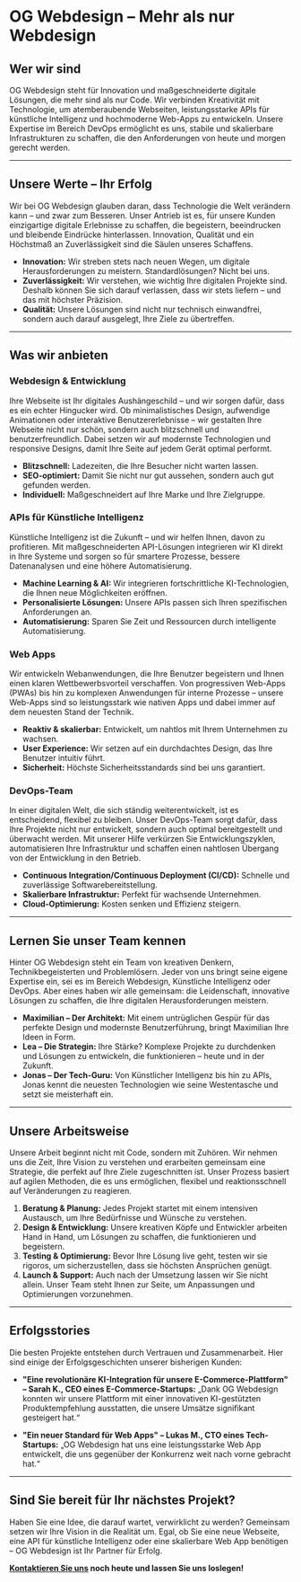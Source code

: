# OG Webdesign – Mehr als nur Webdesign

## Wer wir sind
OG Webdesign steht für Innovation und maßgeschneiderte digitale Lösungen, die mehr sind als nur Code. Wir verbinden Kreativität mit Technologie, um atemberaubende Webseiten, leistungsstarke APIs für künstliche Intelligenz und hochmoderne Web-Apps zu entwickeln. Unsere Expertise im Bereich DevOps ermöglicht es uns, stabile und skalierbare Infrastrukturen zu schaffen, die den Anforderungen von heute und morgen gerecht werden.

---

## Unsere Werte – Ihr Erfolg
Wir bei OG Webdesign glauben daran, dass Technologie die Welt verändern kann – und zwar zum Besseren. Unser Antrieb ist es, für unsere Kunden einzigartige digitale Erlebnisse zu schaffen, die begeistern, beeindrucken und bleibende Eindrücke hinterlassen. Innovation, Qualität und ein Höchstmaß an Zuverlässigkeit sind die Säulen unseres Schaffens.

- **Innovation:** Wir streben stets nach neuen Wegen, um digitale Herausforderungen zu meistern. Standardlösungen? Nicht bei uns.
- **Zuverlässigkeit:** Wir verstehen, wie wichtig Ihre digitalen Projekte sind. Deshalb können Sie sich darauf verlassen, dass wir stets liefern – und das mit höchster Präzision.
- **Qualität:** Unsere Lösungen sind nicht nur technisch einwandfrei, sondern auch darauf ausgelegt, Ihre Ziele zu übertreffen.

---

## Was wir anbieten

### **Webdesign & Entwicklung**
Ihre Webseite ist Ihr digitales Aushängeschild – und wir sorgen dafür, dass es ein echter Hingucker wird. Ob minimalistisches Design, aufwendige Animationen oder interaktive Benutzererlebnisse – wir gestalten Ihre Webseite nicht nur schön, sondern auch blitzschnell und benutzerfreundlich. Dabei setzen wir auf modernste Technologien und responsive Designs, damit Ihre Seite auf jedem Gerät optimal performt.

- **Blitzschnell:** Ladezeiten, die Ihre Besucher nicht warten lassen.
- **SEO-optimiert:** Damit Sie nicht nur gut aussehen, sondern auch gut gefunden werden.
- **Individuell:** Maßgeschneidert auf Ihre Marke und Ihre Zielgruppe.

### **APIs für Künstliche Intelligenz**
Künstliche Intelligenz ist die Zukunft – und wir helfen Ihnen, davon zu profitieren. Mit maßgeschneiderten API-Lösungen integrieren wir KI direkt in Ihre Systeme und sorgen so für smartere Prozesse, bessere Datenanalysen und eine höhere Automatisierung.

- **Machine Learning & AI:** Wir integrieren fortschrittliche KI-Technologien, die Ihnen neue Möglichkeiten eröffnen.
- **Personalisierte Lösungen:** Unsere APIs passen sich Ihren spezifischen Anforderungen an.
- **Automatisierung:** Sparen Sie Zeit und Ressourcen durch intelligente Automatisierung.

### **Web Apps**
Wir entwickeln Webanwendungen, die Ihre Benutzer begeistern und Ihnen einen klaren Wettbewerbsvorteil verschaffen. Von progressiven Web-Apps (PWAs) bis hin zu komplexen Anwendungen für interne Prozesse – unsere Web-Apps sind so leistungsstark wie nativen Apps und dabei immer auf dem neuesten Stand der Technik.

- **Reaktiv & skalierbar:** Entwickelt, um nahtlos mit Ihrem Unternehmen zu wachsen.
- **User Experience:** Wir setzen auf ein durchdachtes Design, das Ihre Benutzer intuitiv führt.
- **Sicherheit:** Höchste Sicherheitsstandards sind bei uns garantiert.

### **DevOps-Team**
In einer digitalen Welt, die sich ständig weiterentwickelt, ist es entscheidend, flexibel zu bleiben. Unser DevOps-Team sorgt dafür, dass Ihre Projekte nicht nur entwickelt, sondern auch optimal bereitgestellt und überwacht werden. Mit unserer Hilfe verkürzen Sie Entwicklungszyklen, automatisieren Ihre Infrastruktur und schaffen einen nahtlosen Übergang von der Entwicklung in den Betrieb.

- **Continuous Integration/Continuous Deployment (CI/CD):** Schnelle und zuverlässige Softwarebereitstellung.
- **Skalierbare Infrastruktur:** Perfekt für wachsende Unternehmen.
- **Cloud-Optimierung:** Kosten senken und Effizienz steigern.

---

## Lernen Sie unser Team kennen
Hinter OG Webdesign steht ein Team von kreativen Denkern, Technikbegeisterten und Problemlösern. Jeder von uns bringt seine eigene Expertise ein, sei es im Bereich Webdesign, Künstliche Intelligenz oder DevOps. Aber eines haben wir alle gemeinsam: die Leidenschaft, innovative Lösungen zu schaffen, die Ihre digitalen Herausforderungen meistern.

- **Maximilian – Der Architekt:** Mit einem untrüglichen Gespür für das perfekte Design und modernste Benutzerführung, bringt Maximilian Ihre Ideen in Form.
- **Lea – Die Strategin:** Ihre Stärke? Komplexe Projekte zu durchdenken und Lösungen zu entwickeln, die funktionieren – heute und in der Zukunft.
- **Jonas – Der Tech-Guru:** Von Künstlicher Intelligenz bis hin zu APIs, Jonas kennt die neuesten Technologien wie seine Westentasche und setzt sie meisterhaft ein.
  
---

## Unsere Arbeitsweise
Unsere Arbeit beginnt nicht mit Code, sondern mit Zuhören. Wir nehmen uns die Zeit, Ihre Vision zu verstehen und erarbeiten gemeinsam eine Strategie, die perfekt auf Ihre Ziele zugeschnitten ist. Unser Prozess basiert auf agilen Methoden, die es uns ermöglichen, flexibel und reaktionsschnell auf Veränderungen zu reagieren.

1. **Beratung & Planung:** Jedes Projekt startet mit einem intensiven Austausch, um Ihre Bedürfnisse und Wünsche zu verstehen.
2. **Design & Entwicklung:** Unsere kreativen Köpfe und Entwickler arbeiten Hand in Hand, um Lösungen zu schaffen, die funktionieren und begeistern.
3. **Testing & Optimierung:** Bevor Ihre Lösung live geht, testen wir sie rigoros, um sicherzustellen, dass sie höchsten Ansprüchen genügt.
4. **Launch & Support:** Auch nach der Umsetzung lassen wir Sie nicht allein. Unser Team steht Ihnen zur Seite, um Anpassungen und Optimierungen vorzunehmen.

---

## Erfolgsstories
Die besten Projekte entstehen durch Vertrauen und Zusammenarbeit. Hier sind einige der Erfolgsgeschichten unserer bisherigen Kunden:

- **"Eine revolutionäre KI-Integration für unsere E-Commerce-Plattform" – Sarah K., CEO eines E-Commerce-Startups:** „Dank OG Webdesign konnten wir unsere Plattform mit einer innovativen KI-gestützten Produktempfehlung ausstatten, die unsere Umsätze signifikant gesteigert hat.“
  
- **"Ein neuer Standard für Web Apps" – Lukas M., CTO eines Tech-Startups:** „OG Webdesign hat uns eine leistungsstarke Web App entwickelt, die uns gegenüber der Konkurrenz weit nach vorne gebracht hat.“

---

## Sind Sie bereit für Ihr nächstes Projekt?
Haben Sie eine Idee, die darauf wartet, verwirklicht zu werden? Gemeinsam setzen wir Ihre Vision in die Realität um. Egal, ob Sie eine neue Webseite, eine API für künstliche Intelligenz oder eine skalierbare Web App benötigen – OG Webdesign ist Ihr Partner für Erfolg.

**[Kontaktieren Sie uns](#kontakt) noch heute und lassen Sie uns loslegen!**
